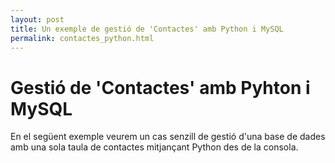 ```yaml
---
layout: post
title: Un exemple de gestió de 'Contactes' amb Python i MySQL
permalink: contactes_python.html
---
```


# Gestió de 'Contactes' amb Pyhton i MySQL
En el següent exemple veurem un cas senzill de gestió d'una base de dades amb una sola taula de contactes mitjançant Python des de la consola.
